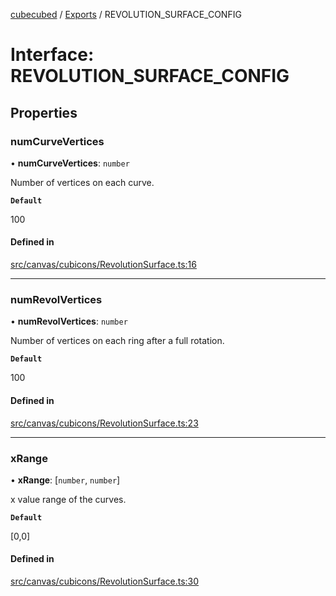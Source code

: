[cubecubed](/reference/README.md) / [Exports](/reference/modules.md) / REVOLUTION\_SURFACE\_CONFIG

# Interface: REVOLUTION\_SURFACE\_CONFIG

## Properties

### numCurveVertices

• **numCurveVertices**: `number`

Number of vertices on each curve.

**`Default`**

100

#### Defined in

[src/canvas/cubicons/RevolutionSurface.ts:16](https://github.com/imaphatduc/cubecubed/blob/ec15a85/src/canvas/cubicons/RevolutionSurface.ts#L16)

___

### numRevolVertices

• **numRevolVertices**: `number`

Number of vertices on each ring after a full rotation.

**`Default`**

100

#### Defined in

[src/canvas/cubicons/RevolutionSurface.ts:23](https://github.com/imaphatduc/cubecubed/blob/ec15a85/src/canvas/cubicons/RevolutionSurface.ts#L23)

___

### xRange

• **xRange**: [`number`, `number`]

x value range of the curves.

**`Default`**

[0,0]

#### Defined in

[src/canvas/cubicons/RevolutionSurface.ts:30](https://github.com/imaphatduc/cubecubed/blob/ec15a85/src/canvas/cubicons/RevolutionSurface.ts#L30)
